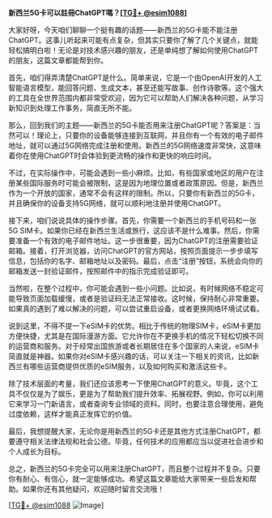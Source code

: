 **新西兰5G卡可以註冊ChatGPT嗎？[[TG💪+ @esim1088](https://t.me/s/esim1088)]**

大家好呀，今天咱们聊聊一个挺有趣的话题——新西兰的5G卡能不能注册ChatGPT。这事儿听起来可能有点复杂，但其实只要你了解了几个关键点，就能轻松搞明白啦！无论是对技术感兴趣的朋友，还是单纯想了解如何使用ChatGPT的朋友，这篇文章都能帮到你。

首先，咱们得弄清楚ChatGPT是什么。简单来说，它是一个由OpenAI开发的人工智能语言模型，能回答问题、生成文本，甚至还能写故事、创作诗歌等。这个强大的工具在全世界范围内都非常受欢迎，因为它可以帮助人们解决各种问题，从学习新知识到处理工作事务，简直无所不能。

那么，回到我们的主题——新西兰的5G卡能否用来注册ChatGPT呢？答案是：当然可以！理论上，只要你的设备能够连接到互联网，并且你有一个有效的电子邮件地址，就可以通过5G网络完成注册和使用。新西兰的5G网络速度非常快，这意味着你在使用ChatGPT时会体验到更流畅的操作和更快的响应时间。

不过，在实际操作中，可能会遇到一些小麻烦。比如，有些国家或地区的用户在注册某些国际服务时可能会被限制，这是因为地理位置或者政策原因。但是，新西兰作为一个开放的国家，通常不会有这样的限制。所以，只要你有新西兰的5G卡，并且确保你的设备支持5G网络，就可以顺利地注册并使用ChatGPT。

接下来，咱们说说具体的操作步骤。首先，你需要一个新西兰的手机号码和一张5G SIM卡。如果你已经在新西兰生活或旅行，这应该不是什么难事。然后，你需要准备一个有效的电子邮件地址。这一步很重要，因为ChatGPT的注册需要验证邮箱。接着，打开浏览器，访问ChatGPT的官方网站，按照页面提示一步步填写信息，包括你的名字、邮箱地址以及密码。最后，点击“注册”按钮，系统会向你的邮箱发送一封验证邮件，按照邮件中的指示完成验证即可。

当然啦，在整个过程中，你可能会遇到一些小问题。比如说，有时候网络不稳定可能导致页面加载缓慢，或者是验证码无法正常接收。这时候，保持耐心非常重要。如果真的遇到了难以解决的问题，可以尝试重启设备，或者更换网络环境试试看。

说到这里，不得不提一下eSIM卡的优势。相比于传统的物理SIM卡，eSIM卡更加方便快捷，尤其是在国际漫游方面。它允许你在不更换手机的情况下轻松切换不同的运营商和服务。对于经常出国旅游或者长期居住在多个国家的人来说，eSIM卡简直就是神器。如果你对eSIM卡感兴趣的话，可以关注一下相关的资讯，比如新西兰有哪些运营商提供优质的eSIM服务，以及如何购买和激活这些卡。

除了技术层面的考量，我们还应该思考一下使用ChatGPT的意义。毕竟，这个工具不仅仅是为了娱乐，更是为了帮助我们提升效率、拓展视野。例如，你可以利用它来学习一门新语言，或者查询专业领域的资料。同时，也要注意合理使用，避免过度依赖，这样才能真正发挥它的价值。

最后，我想提醒大家，无论你是用新西兰的5G卡还是其他方式注册ChatGPT，都要遵守相关法律法规和社会公德。毕竟，任何技术的应用都应当以促进社会进步和个人成长为目标。

总之，新西兰的5G卡完全可以用来注册ChatGPT，而且整个过程并不复杂。只要你有耐心、有信心，就一定能够成功。希望这篇文章能给大家带来一些启发和帮助。如果你还有其他疑问，欢迎随时留言交流哦！

[[TG💪+ @esim1088](https://t.me/s/esim1088) ![Image](https://i.postimg.cc/4NQfJmqS/Snipaste-2025-05-13-00-14-12.png)]